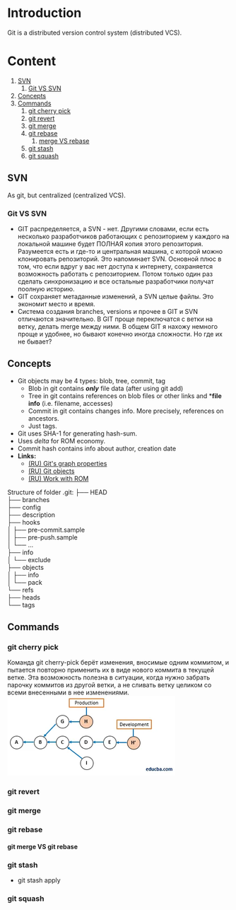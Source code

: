 # Introduction
Git is a distributed version control system (distributed VCS).

# Content
1. [SVN](#svn)
   1. [Git VS SVN](#git-vs-svn)
2. [Concepts](#concepts)
3. [Commands](#commands)
   1. [git cherry pick](#git-cherry-pick)
   2. [git revert](#git-revert)
   3. [git merge](#git-merge)
   4. [git rebase](#git-rebase)
      1. [merge VS rebase](#git-merge-vs-git-rebase)
   5. [git stash](#git-stash)
   6. [git squash](#git-squash)

## SVN
As git, but centralized (centralized VCS).

### Git VS SVN
- GIT распределяется, а SVN - нет. Другими словами, если есть несколько разработчиков работающих с репозиторием у каждого на локальной машине будет ПОЛНАЯ копия этого репозитория. Разумеется есть и где-то и центральная машина, с которой можно клонировать репозиторий. Это напоминает SVN. Основной плюс в том, что если вдруг у вас нет доступа к интернету, сохраняется возможность работать с репозиторием. Потом только один раз сделать синхронизацию и все остальные разработчики получат поолную историю.
- GIT сохраняет метаданные изменений, а SVN целые файлы. Это экономит место и время.
- Система создания branches, versions и прочее в GIT и SVN отличаются значительно. В GIT проще переключатся с ветки на ветку, делать merge между ними. В общем GIT я нахожу немного проще и удобнее, но бывают конечно иногда сложности. Но где их не бывает?

## Concepts
- Git objects may be 4 types: blob, tree, commit, tag
  - Blob in git contains ***only*** file data (after using git add)
  - Tree in git contains references on blob files or other links and ***file info** (i.e. filename, accesses)
  - Commit in git contains changes info. More precisely, references on ancestors.
  - Just tags.
- Git uses SHA-1 for generating hash-sum.
- Uses *delta* for ROM economy.
- Commit hash contains info about author, creation date
- **Links:**
  - [(RU) Git's graph properties](https://habr.com/ru/post/313890/#:~:text=%D0%BA%D0%BE%D0%BF%D0%B8%D0%B8%20%D0%B8%20%D0%B8%D0%BD%D0%B4%D0%B5%D0%BA%D1%81%D0%B0-,%D0%A1%D0%B2%D0%BE%D0%B9%D1%81%D1%82%D0%B2%D0%B0%20%D0%B3%D1%80%D0%B0%D1%84%D0%B0%3A,-%E2%80%A2%20%D0%A1%D0%BE%D0%B4%D0%B5%D1%80%D0%B6%D0%B8%D0%BC%D0%BE%D0%B5%20%D1%85%D1%80%D0%B0%D0%BD%D0%B8%D1%82%D1%81%D1%8F%20%D0%B2)
  - [(RU) Git objects](https://www.opennet.ru/base/dev/git_guts.txt.html)
  - [(RU) Work with ROM](https://ru.stackoverflow.com/questions/797025/%D0%A0%D0%B0%D0%B1%D0%BE%D1%82%D0%B0-%D1%81-%D0%BF%D0%B0%D0%BC%D1%8F%D1%82%D1%8C%D1%8E-%D0%BF%D1%80%D0%B8-%D0%B8%D1%81%D0%BF%D0%BE%D0%BB%D1%8C%D0%B7%D0%BE%D0%B2%D0%B0%D0%BD%D0%B8%D0%B8-git****)

Structure of folder .git:
├── HEAD  
├── branches  
├── config  
├── description  
├── hooks  
│ ├── pre-commit.sample  
│ ├── pre-push.sample  
│ └── ...  
├── info  
│ └── exclude  
├── objects  
│ ├── info  
│ └── pack  
└── refs  
├── heads  
└── tags  
## Commands

### git cherry pick
Команда git cherry-pick берёт изменения, вносимые одним коммитом, 
и пытается повторно применить их в виде нового коммита в текущей ветке. 
Эта возможность полезна в ситуации, когда нужно забрать парочку 
коммитов из другой ветки, а не сливать ветку целиком со всеми внесенными в нее изменениями.
![img.png](img.png)

### git revert

### git merge

### git rebase

#### git merge VS git rebase

### git stash

- git stash apply

### git squash